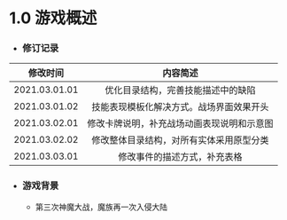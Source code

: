 # 1.0 游戏概述

- ### 修订记录

|   修改时间    |                  内容简述                  |
| :-----------: | :----------------------------------------: |
| 2021.03.01.01 |     优化目录结构，完善技能描述中的缺陷     |
| 2021.03.01.02 |  技能表现模板化解决方式。战场界面效果开头  |
| 2021.03.02.01 | 修改卡牌说明，补充战场动画表现说明和示意图 |
| 2021.03.02.02 |  修改整体目录结构，对所有实体采用原型分类  |
| 2021.03.03.01 |        修改事件的描述方式，补充表格        |

- ### 游戏背景

  - 第三次神魔大战，魔族再一次入侵大陆


